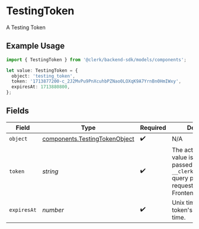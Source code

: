 # TestingToken

A Testing Token

## Example Usage

```typescript
import { TestingToken } from '@clerk/backend-sdk/models/components';

let value: TestingToken = {
  object: 'testing_token',
  token: '1713877200-c_2J2MvPu9PnXcuhbPZNao0LOXqK9A7YrnBn0HmIWxy',
  expiresAt: 1713880800,
};
```

## Fields

| Field       | Type                                                                           | Required           | Description                                                                                                                          | Example                                                |
| ----------- | ------------------------------------------------------------------------------ | ------------------ | ------------------------------------------------------------------------------------------------------------------------------------ | ------------------------------------------------------ |
| `object`    | [components.TestingTokenObject](../../models/components/testingtokenobject.md) | :heavy_check_mark: | N/A                                                                                                                                  |                                                        |
| `token`     | _string_                                                                       | :heavy_check_mark: | The actual token. This value is meant to be passed in the `__clerk_testing_token` query parameter with requests to the Frontend API. | 1713877200-c_2J2MvPu9PnXcuhbPZNao0LOXqK9A7YrnBn0HmIWxy |
| `expiresAt` | _number_                                                                       | :heavy_check_mark: | Unix timestamp of the token's expiration time.<br/>                                                                                  | 1713880800                                             |
